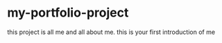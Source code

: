 # my-portfolio-project
this project is all me and all about me. 
this is your first introduction of me
